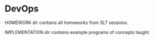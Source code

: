 # DevOps 

 HOMEWORK dir contains all homeworks from SLT sessions.
 
 IMPLEMENTATION dir contains example programs of concepts taught.
